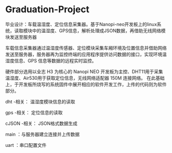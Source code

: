 # Graduation-Project
毕业设计：车载温湿度、定位信息采集器。基于Nanopi-neo开发板上的linux系统，读取模块中的温湿度、GPS信息，解析处理成JSON数据，再借助无线网络模块发送至服务器

车载信息采集器通过温湿度传感器、定位模块采集车厢环境及位置信息并借助网络发送至服务器，服务器再为监控终端的应用程序提供访问数据的接口，实现环境温湿度信息、GPS 信息等数据的远程实时监控。

硬件部分选用以全志 H3 为核心的 Nanopi NEO 开发板为主控、DHT11用于采集温湿度、Air530用于获取定位信息，无线网络适配器 150M 连接网络。 
在此基础上，于开发板所烧写的系统固件中展开相应的软件开发工作，上传的代码则为软件部分。

dht -相关： 温湿度模块信息的读取

gps -相关： 定位信息的读取

cJSON -相关： JSON格式数据生成

main ：与服务器建立连接并上传数据

uart ：串口配置文件
